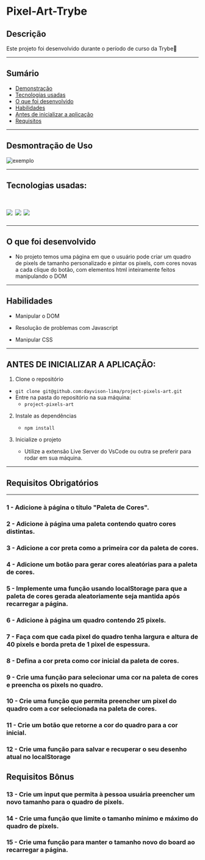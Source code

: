 # Pixel-Art-Trybe

## Descrição

Este projeto foi desenvolvido durante o período de curso da Trybe🚀

---

## Sumário

- [Demonstração](#desmontração-de-uso)
- [Tecnologias usadas](#tecnologias-usadas)
- [O que foi desenvolvido](#o-que-foi-desenvolvido)
- [Habilidades](#habilidades)
- [Antes de inicializar a aplicação](#antes-de-inicializar-a-aplicação)
- [Requisitos](#requisitos-obrigatórios)

---

## Desmontração de Uso

![exemplo](./imgs/demo.gif)

---

## Tecnologias usadas:
<h1 align='left'>
<img src="https://img.shields.io/badge/HTML5-E34F26?style=for-the-badge&logo=html5&logoColor=white" />
<img src="https://img.shields.io/badge/CSS3-1572B6?style=for-the-badge&logo=css3&logoColor=white" />
<img src="https://img.shields.io/badge/JavaScript-F7DF1E?style=for-the-badge&logo=javascript&logoColor=black" />
</h1>

---

## O que foi desenvolvido

- No projeto temos uma página em que o usuário pode criar um quadro de pixels de tamanho personalizado e pintar os pixels, com cores novas a cada clique do botão, com elementos html inteiramente feitos manipulando o DOM

---

## Habilidades

- Manipular o DOM

- Resolução de problemas com Javascript

- Manipular CSS

---

## ANTES DE INICIALIZAR A APLICAÇÃO:

1. Clone o repositório
  * `git clone git@github.com:dayvison-lima/project-pixels-art.git`
  * Entre na pasta do repositório na sua máquina:
    * `project-pixels-art`

2. Instale as dependências
   * `npm install`

3.  Inicialize o projeto
    * Utilize a extensão Live Server do VsCode ou outra se preferir para rodar em sua máquina.

---

##  Requisitos Obrigatórios
---
### 1 - Adicione à página o título "Paleta de Cores".

### 2 - Adicione à página uma paleta contendo quatro cores distintas.

### 3 - Adicione a cor preta como a primeira cor da paleta de cores.

### 4 - Adicione um botão para gerar cores aleatórias para a paleta de cores.

### 5 - Implemente uma função usando localStorage para que a paleta de cores gerada aleatoriamente seja mantida após recarregar a página.

### 6 - Adicione à página um quadro contendo 25 pixels.

### 7 - Faça com que cada pixel do quadro tenha largura e altura de 40 pixels e borda preta de 1 pixel de espessura.

### 8 - Defina a cor preta como cor inicial da paleta de cores.

### 9 - Crie uma função para selecionar uma cor na paleta de cores e preencha os pixels no quadro.

### 10 - Crie uma função que permita preencher um pixel do quadro com a cor selecionada na paleta de cores.

### 11 - Crie um botão que retorne a cor do quadro para a cor inicial.

### 12 - Crie uma função para salvar e recuperar o seu desenho atual no localStorage

## Requisitos Bônus

### 13 - Crie um input que permita à pessoa usuária preencher um novo tamanho para o quadro de pixels.

### 14 - Crie uma função que limite o tamanho mínimo e máximo do quadro de pixels.

### 15 - Crie uma função para manter o tamanho novo do board ao recarregar a página.